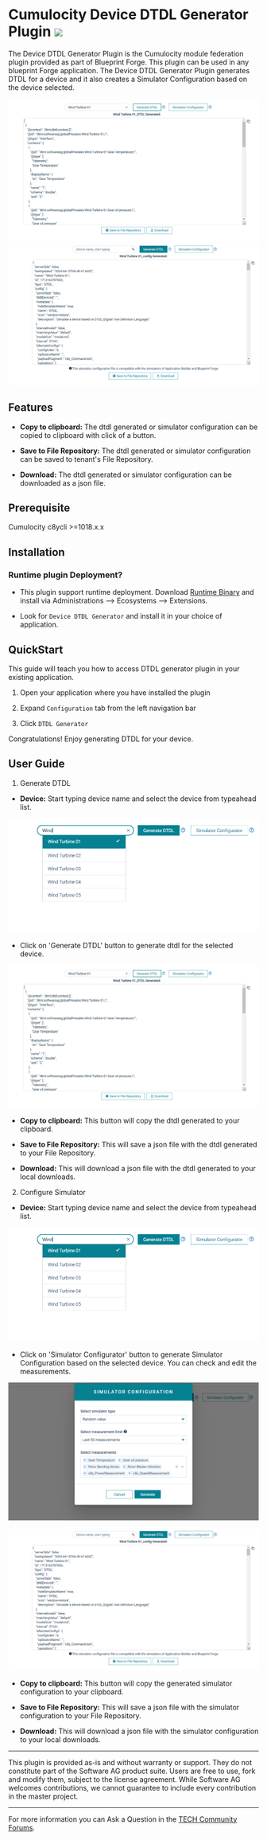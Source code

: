 # Cumulocity Device DTDL Generator Plugin [<img width="35" src="https://user-images.githubusercontent.com/32765455/211497905-561e9197-18b9-43d5-a023-071d3635f4eb.png"/>](https://github.com/SoftwareAG/cumulocity-smart-echart-widget-plugin/releases/download/1.0.2/sag-ps-pkg-smart-echart-1.0.2.zip)

The Device DTDL Generator Plugin is the Cumulocity module federation plugin provided as part of Blueprint Forge. This plugin can be used in any blueprint Forge application.
The Device DTDL Generator Plugin generates DTDL for a device and it also creates a Simulator Configuration based on the device selected.

<kbd>![DTDL plugin Image](../../assets/dtdlWidget.png)</kbd>
<kbd>![DTDL plugin Simulator Image](../../assets/simulatorConfiguration.png)</kbd>

## Features

*  **Copy to clipboard:** The dtdl generated or simulator configuration can be copied to clipboard with click of a button.

*  **Save to File Repository:** The dtdl generated or simulator configuration can be saved to tenant's File Repository.

*  **Download:** The dtdl generated or simulator configuration can be downloaded as a json file.

## Prerequisite
   Cumulocity c8ycli >=1018.x.x
   
## Installation

### Runtime plugin Deployment?

* This plugin support runtime deployment. Download [Runtime Binary](https://github.com/SoftwareAG/cumulocity-smart-echart-widget-plugin/releases/download/1.0.2/sag-ps-pkg-smart-echart-1.0.2.zip) and install via Administrations --> Ecosystems --> Extensions.

* Look for `Device DTDL Generator` and install it in your choice of application.

## QuickStart

This guide will teach you how to access DTDL generator plugin in your existing application.

1. Open your application where you have installed the plugin

2. Expand `Configuration` tab from the left navigation bar

3. Click `DTDL Generator`

Congratulations! Enjoy generating DTDL for your device.

## User Guide

1. Generate DTDL

-   **Device:** Start typing device name and select the device from typeahead list.

<kbd>![Select Device Image](../../assets/selectDevice.png)</kbd>

-   Click on 'Generate DTDL' button to generate dtdl for the selected device.

<kbd>![DTDL plugin Image](../../assets/dtdlWidget.png)</kbd>

-   **Copy to clipboard:** This button will copy the dtdl generated to your clipboard.

-   **Save to File Repository:** This will save a json file with the dtdl generated to your File Repository.

-   **Download:** This will download a json file with the dtdl generated to your local downloads.

2. Configure Simulator

-   **Device:** Start typing device name and select the device from typeahead list.

<kbd>![Select Device Image](../../assets/selectDevice.png)</kbd>

-   Click on 'Simulator Configurator' button to generate Simulator Configuration based on the selected device. You can check and
edit the measurements.

<kbd>![Simulator measurements Image](../../assets/simulatorView.png)</kbd>

<kbd>![Simulator configuration Image](../../assets/simulatorConfiguration.png)</kbd>

-   **Copy to clipboard:** This button will copy the generated simulator configuration to your clipboard.

-   **Save to File Repository:** This will save a json file with the simulator configuration to your File Repository.

-   **Download:** This will download a json file with the simulator configuration to your local downloads.

------------------------------

This plugin is provided as-is and without warranty or support. They do not constitute part of the Software AG product suite. Users are free to use, fork and modify them, subject to the license agreement. While Software AG welcomes contributions, we cannot guarantee to include every contribution in the master project.
_____________________
For more information you can Ask a Question in the [TECH Community Forums](https://tech.forums.softwareag.com/tag/Cumulocity-IoT).

